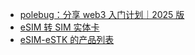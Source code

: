 - [polebug：分享 web3 入门计划｜2025 版](https://polebug.github.io/2025/07/05/web3_2025/)
- [eSIM 转 SIM 实体卡](https://iecho.cc/2023/10/20/convert-esim-to-physical-sim/)
- [eSIM-eSTK 的产品列表](https://www.zlpj.com/tello-estk-esim-card/#:~:text=%E4%BC%98%E6%83%A0%E5%87%8F%E5%85%8D%20%2D10%25-,%E6%A0%B9%E6%8D%AE%E9%9C%80%E6%B1%82%E5%8F%AF%E9%80%89%E6%8B%A9%E8%87%AA%E5%B7%B1%E6%83%B3%E8%A6%81%E7%9A%84%E5%8D%A1%E7%B1%BB%E5%9E%8B,-%EF%BC%8C%E5%8F%AF%E9%80%89%E9%85%8D)